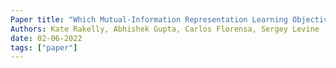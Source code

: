 ```yaml
---
Paper title: "Which Mutual-Information Representation Learning Objectives are Sufficient for Control?"
Authors: Kate Rakelly, Abhishek Gupta, Carlos Florensa, Sergey Levine
date: 02-06-2022
tags: ["paper"]
---
```

